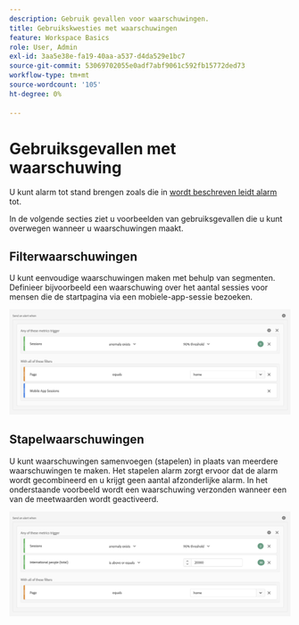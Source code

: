 ```yaml
---
description: Gebruik gevallen voor waarschuwingen.
title: Gebruikskwesties met waarschuwingen
feature: Workspace Basics
role: User, Admin
exl-id: 3aa5e38e-fa19-40aa-a537-d4da529e1bc7
source-git-commit: 53069702055e0adf7abf9061c592fb15772ded73
workflow-type: tm+mt
source-wordcount: '105'
ht-degree: 0%

---
```


# Gebruiksgevallen met waarschuwing

U kunt alarm tot stand brengen zoals die in [ wordt beschreven leidt alarm ](/help/components/c-intelligent-alerts/alert-builder.md) tot.

In de volgende secties ziet u voorbeelden van gebruiksgevallen die u kunt overwegen wanneer u waarschuwingen maakt.

## Filterwaarschuwingen

U kunt eenvoudige waarschuwingen maken met behulp van segmenten. Definieer bijvoorbeeld een waarschuwing over het aantal sessies voor mensen die de startpagina via een mobiele-app-sessie bezoeken.


![](assets/alerts-example1.png)



## Stapelwaarschuwingen

U kunt waarschuwingen samenvoegen (stapelen) in plaats van meerdere waarschuwingen te maken. Het stapelen alarm zorgt ervoor dat de alarm wordt gecombineerd en u krijgt geen aantal afzonderlijke alarm. In het onderstaande voorbeeld wordt een waarschuwing verzonden wanneer een van de meetwaarden wordt geactiveerd.

![](assets/alerts-example2.png)
